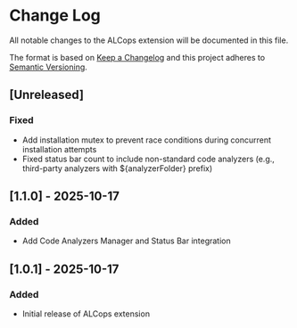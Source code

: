 # Change Log

All notable changes to the ALCops extension will be documented in this file.

The format is based on [Keep a Changelog](https://keepachangelog.com/en/1.0.0/) and this project adheres to [Semantic Versioning](https://semver.org/spec/v2.0.0.html).

## [Unreleased]

### Fixed
- Add installation mutex to prevent race conditions during concurrent installation attempts
- Fixed status bar count to include non-standard code analyzers (e.g., third-party analyzers with ${analyzerFolder} prefix)

## [1.1.0] - 2025-10-17

### Added
- Add Code Analyzers Manager and Status Bar integration

## [1.0.1] - 2025-10-17

### Added
- Initial release of ALCops extension